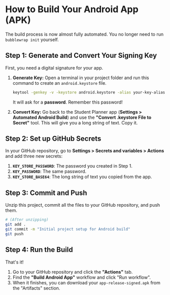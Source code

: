 # How to Build Your Android App (APK)

The build process is now almost fully automated. You no longer need to run `bubblewrap init` yourself.

## Step 1: Generate and Convert Your Signing Key

First, you need a digital signature for your app.

1.  **Generate Key:** Open a terminal in your project folder and run this command to create an `android.keystore` file.
    ```bash
    keytool -genkey -v -keystore android.keystore -alias your-key-alias -keyalg RSA -keysize 2048 -validity 10000
    ```
    It will ask for a **password**. Remember this password!

2.  **Convert Key:** Go back to the Student Planner app (**Settings > Automated Android Build**) and use the **"Convert .keystore File to Secret"** tool. This will give you a long string of text. Copy it.

## Step 2: Set up GitHub Secrets

In your GitHub repository, go to **Settings > Secrets and variables > Actions** and add three new secrets:

1.  **`KEY_STORE_PASSWORD`**: The password you created in Step 1.
2.  **`KEY_PASSWORD`**: The same password.
3.  **`KEY_STORE_BASE64`**: The long string of text you copied from the app.

## Step 3: Commit and Push

Unzip this project, commit all the files to your GitHub repository, and push them.

```bash
# (After unzipping)
git add .
git commit -m "Initial project setup for Android build"
git push
```

## Step 4: Run the Build

That's it!

1.  Go to your GitHub repository and click the **"Actions"** tab.
2.  Find the **"Build Android App"** workflow and click "Run workflow".
3.  When it finishes, you can download your `app-release-signed.apk` from the "Artifacts" section.

